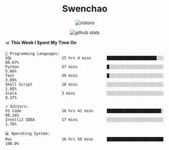 <h1 align="center">Swenchao</h3>

<p align="center">
  <img src="https://visitor-badge.glitch.me/badge?page_id=Swenchao" alt="vistors" />
</p>

<p align="center">
  <img src="https://github-readme-stats.vercel.app/api?username=Swenchao&count_private=true&show_icons=true&theme=vue-dark&hide_title=true" alt="github stats" />
</p>

<!--START_SECTION:waka-->
📊 **This Week I Spent My Time On** 

```text
💬 Programming Languages: 
SQL                      15 hrs 4 mins       ██████████████████████░░░   88.67% 
Python                   57 mins             █░░░░░░░░░░░░░░░░░░░░░░░░   5.66% 
Text                     39 mins             █░░░░░░░░░░░░░░░░░░░░░░░░   3.89% 
Shell Script             10 mins             ░░░░░░░░░░░░░░░░░░░░░░░░░   1.05% 
Scala                    3 mins              ░░░░░░░░░░░░░░░░░░░░░░░░░   0.37%

🔥 Editors: 
VS Code                  16 hrs 41 mins      ████████████████████████░   98.24% 
IntelliJ IDEA            17 mins             ░░░░░░░░░░░░░░░░░░░░░░░░░   1.76%

💻 Operating System: 
Mac                      16 hrs 59 mins      █████████████████████████   100.0%

```


<!--END_SECTION:waka-->
